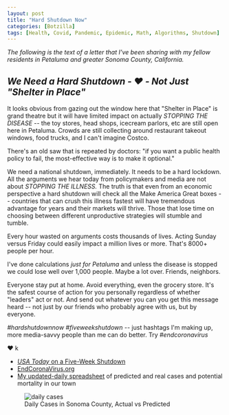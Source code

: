 ```yaml
---
layout: post
title: "Hard Shutdown Now"
categories: [Botzilla]
tags: [Health, Covid, Pandemic, Epidemic, Math, Algorithms, Shutdown]
---
```


_The following is the text of a letter that I've been sharing with my fellow residents in Petaluma and greater Sonoma County, California._

## _We Need a Hard Shutdown - ❤️ - Not Just "Shelter in Place"_

It looks obvious from gazing out the window here that "Shelter in Place" is grand theatre but it will have limited impact on actually *STOPPING THE DISEASE* -- the toy stores, head shops, icecream parlors, etc are still open here in Petaluma. Crowds are still collecting around restaurant takeout windows, food trucks, and I can't imagine Costco.

There's an old saw that is repeated by doctors: "if you want a public health policy to fail, the most-effective way is to make it optional."

We need a national shutdown, immediately. It needs to be a hard lockdown. All the arguments we hear today from policymakers and media are not about *STOPPING THE ILLNESS.* The truth is that even from an economic perspective a hard shutdown will check all the Make America Great boxes -- countries that can crush this illness fastest will have tremendous advantage for years and their markets will thrive. Those that lose time on choosing between different unproductive strategies will stumble and tumble.

Every hour wasted on arguments costs thousands of lives. Acting Sunday versus Friday could easily impact a million lives or more. That's 8000+ people per hour.

I've done calculations *just for Petaluma* and unless the disease is stopped we could lose well over 1,000 people. Maybe a lot over. Friends, neighbors.

Everyone stay put at home. Avoid everything, even the grocery store. It's the safest course of action for you personally regardless of whether "leaders" act or not. And send out whatever you can you get this message heard -- not just by our friends who probably agree with us, but by everyone.

*#hardshutdownnow* *#fiveweekshutdown* -- just hashtags I'm making up, more media-savvy people than me can do better. Try _#endcoronavirus_

❤️ k


* <a href="https://www.usatoday.com/amp/2890376001">_USA Today_ on a Five-Week Shutdown</a>
* <a href="https://www.endcoronavirus.org/">EndCoronaVirus.org</a>
* <a href="https://docs.google.com/spreadsheets/d/1K0ZOp5HY7nsAktola6QfajUH4uul1QqXnd34hPNQT_0/edit?usp=sharing">My updated-daily spreadsheet</a> of predicted and real cases and potential mortality in our town

<figure class="align-center">
<img alt="daily cases" src="https://botzilla.com/pix2020/CV-Sonoma-County.jpg">
<figcaption>Daily Cases in Sonoma County, Actual vs Predicted</figcaption>
</figure>
